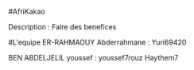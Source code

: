 
#AfriKakao

Description :
	Faire des benefices

#L'equipe
ER-RAHMAOUY Abderrahmane : Yuri69420

BEN ABDELJELIL youssef : youssef7rouz
Haythem7

